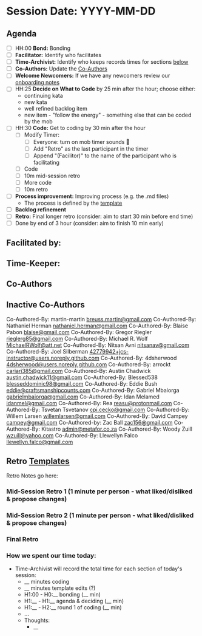 # Session Date: YYYY-MM-DD

## Agenda

- [ ] HH:00 **Bond:** Bonding
- [ ] **Facilitator:** Identify who facilitates
- [ ] **Time-Archivist:** Identify who keeps records times for sections [below](#how-we-spent-our-time-today)
- [ ] **Co-Authors:** Update the [Co-Authors](#co-authors) 
- [ ] **Welcome Newcomers:** If we have any newcomers review our [onboarding notes](../docs/onboarding-notes.md)
- [ ] HH:25 **Decide on What to Code** by 25 min after the hour; choose either:
    - continuing kata 
    - new kata
    - well refined backlog item
    - new item - "follow the energy" - something else that can be coded by the mob 
- [ ] HH:30 **Code:** Get to coding by 30 min after the hour 
  - [ ] Modify Timer:
    - [ ] Everyone: turn on mob timer sounds 📣
    - [ ] Add "Retro" as the last participant in the timer
    - [ ] Append "(Facilitor)" to the name of the participant who is facilitating
  - [ ] Code
  - [ ] 10m mid-session retro
  - [ ] More code
  - [ ] 10m retro
- [ ] **Process improvement:** Improving process (e.g. the .md files)
  - The process is defined by the [template](./session-notes-YYYY-MM-DD.md)
- [ ] **Backlog refinement**
- [ ] **Retro:** Final longer retro (consider: aim to start 30 min before end time)
- [ ] Done by end of 3 hour (consider: aim to finish 10 min early)

## Facilitated by:

## Time-Keeper:

## Co-Authors

## Inactive Co-Authors
Co-Authored-By: martin-martin <breuss.martin@gmail.com>
Co-Authored-By: Nathaniel Herman <nathaniel.herman@gmail.com>
Co-Authored-By: Blaise Pabon <blaise@gmail.com>
Co-Authored-By: Gregor Riegler <rieglerg85@gmail.com>
Co-Authored-By: Michael R. Wolf <MichaelRWolf@att.net>
Co-Authored-By: Nitsan Avni <nitsanav@gmail.com>
Co-Authored-By: Joel Silberman <42779942+jcs-instructor@users.noreply.github.com>
Co-Authored-By: 4dsherwood <4dsherwood@users.noreply.github.com>
Co-Authored-By: arrockt <cariari385@gmail.com>
Co-Authored-By: Austin Chadwick <austin.chadwick11@gmail.com>
Co-Authored-By: Blessed538 <blesseddominic98@gmail.com>
Co-Authored-By: Eddie Bush <eddie@craftsmanshipcounts.com>
Co-Authored-By: Gabriel Mbaiorga <gabrielmbaiorga@gmail.com>
Co-Authored-By: Idan Melamed <idanmel@gmail.com>
Co-Authored-By: Rea <reasu@protonmail.com>
Co-Authored-By: Tsvetan Tsvetanov <cpi.cecko@gmail.com>
Co-Authored-By: Willem Larsen <willemlarsen@gmail.com>
Co-Authored-By: David Campey <campey@gmail.com>
Co-Authored-by: Zac Ball <zac156@gmail.com>
Co-Authored-By: Kitastro <admin@metafor.co.za>
Co-Authored-By: Woody Zuill <wzuill@yahoo.com>
Co-Authored-By: Llewellyn Falco <llewellyn.falco@gmail.com>

## Retro [Templates](../docs/retro-templates.md)

Retro Notes go here:

### Mid-Session Retro 1 (1 minute per person - what liked/disliked & propose changes)

### Mid-Session Retro 2 (1 minute per person - what liked/disliked & propose changes)

### Final Retro

### How we spent our time today:
- Time-Archivist will record the total time for each section of today's session:
  - __ minutes coding
  - __ minutes template edits (?)
  - H1:00 - H0:__ bonding            (__ min)
  - H1:__ - H1:__ agenda & deciding  (__ min)
  - H1:__ - H2:__ round 1 of coding  (__ min)
  - ...
  - Thoughts:
    - __
